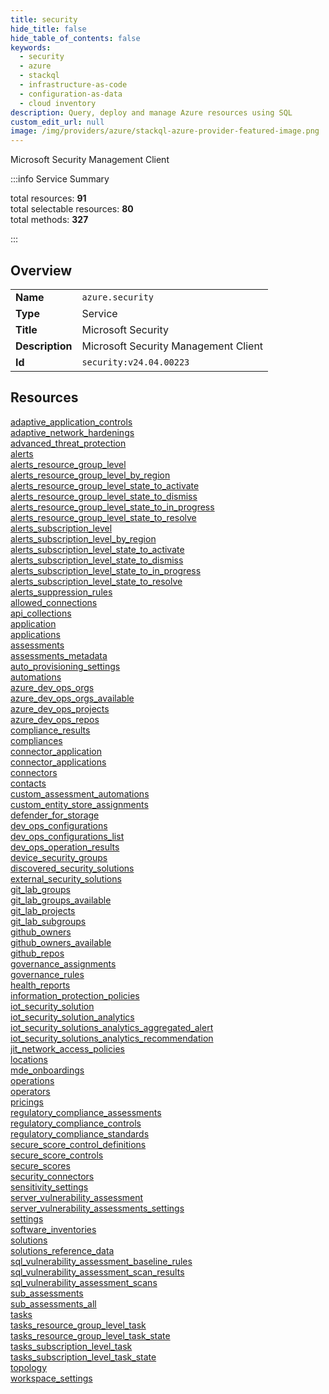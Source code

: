 ```yaml
---
title: security
hide_title: false
hide_table_of_contents: false
keywords:
  - security
  - azure
  - stackql
  - infrastructure-as-code
  - configuration-as-data
  - cloud inventory
description: Query, deploy and manage Azure resources using SQL
custom_edit_url: null
image: /img/providers/azure/stackql-azure-provider-featured-image.png
---
```


Microsoft Security Management Client  
    
:::info Service Summary

<div class="row">
<div class="providerDocColumn">
<span>total resources:&nbsp;<b>91</b></span><br />
<span>total selectable resources:&nbsp;<b>80</b></span><br />
<span>total methods:&nbsp;<b>327</b></span><br />
</div>
</div>

:::

## Overview
<table><tbody>
<tr><td><b>Name</b></td><td><code>azure.security</code></td></tr>
<tr><td><b>Type</b></td><td>Service</td></tr>
<tr><td><b>Title</b></td><td>Microsoft Security</td></tr>
<tr><td><b>Description</b></td><td>Microsoft Security Management Client</td></tr>
<tr><td><b>Id</b></td><td><code>security:v24.04.00223</code></td></tr>
</tbody></table>

## Resources
<div class="row">
<div class="providerDocColumn">
<a href="/providers/azure/security/adaptive_application_controls/">adaptive_application_controls</a><br />
<a href="/providers/azure/security/adaptive_network_hardenings/">adaptive_network_hardenings</a><br />
<a href="/providers/azure/security/advanced_threat_protection/">advanced_threat_protection</a><br />
<a href="/providers/azure/security/alerts/">alerts</a><br />
<a href="/providers/azure/security/alerts_resource_group_level/">alerts_resource_group_level</a><br />
<a href="/providers/azure/security/alerts_resource_group_level_by_region/">alerts_resource_group_level_by_region</a><br />
<a href="/providers/azure/security/alerts_resource_group_level_state_to_activate/">alerts_resource_group_level_state_to_activate</a><br />
<a href="/providers/azure/security/alerts_resource_group_level_state_to_dismiss/">alerts_resource_group_level_state_to_dismiss</a><br />
<a href="/providers/azure/security/alerts_resource_group_level_state_to_in_progress/">alerts_resource_group_level_state_to_in_progress</a><br />
<a href="/providers/azure/security/alerts_resource_group_level_state_to_resolve/">alerts_resource_group_level_state_to_resolve</a><br />
<a href="/providers/azure/security/alerts_subscription_level/">alerts_subscription_level</a><br />
<a href="/providers/azure/security/alerts_subscription_level_by_region/">alerts_subscription_level_by_region</a><br />
<a href="/providers/azure/security/alerts_subscription_level_state_to_activate/">alerts_subscription_level_state_to_activate</a><br />
<a href="/providers/azure/security/alerts_subscription_level_state_to_dismiss/">alerts_subscription_level_state_to_dismiss</a><br />
<a href="/providers/azure/security/alerts_subscription_level_state_to_in_progress/">alerts_subscription_level_state_to_in_progress</a><br />
<a href="/providers/azure/security/alerts_subscription_level_state_to_resolve/">alerts_subscription_level_state_to_resolve</a><br />
<a href="/providers/azure/security/alerts_suppression_rules/">alerts_suppression_rules</a><br />
<a href="/providers/azure/security/allowed_connections/">allowed_connections</a><br />
<a href="/providers/azure/security/api_collections/">api_collections</a><br />
<a href="/providers/azure/security/application/">application</a><br />
<a href="/providers/azure/security/applications/">applications</a><br />
<a href="/providers/azure/security/assessments/">assessments</a><br />
<a href="/providers/azure/security/assessments_metadata/">assessments_metadata</a><br />
<a href="/providers/azure/security/auto_provisioning_settings/">auto_provisioning_settings</a><br />
<a href="/providers/azure/security/automations/">automations</a><br />
<a href="/providers/azure/security/azure_dev_ops_orgs/">azure_dev_ops_orgs</a><br />
<a href="/providers/azure/security/azure_dev_ops_orgs_available/">azure_dev_ops_orgs_available</a><br />
<a href="/providers/azure/security/azure_dev_ops_projects/">azure_dev_ops_projects</a><br />
<a href="/providers/azure/security/azure_dev_ops_repos/">azure_dev_ops_repos</a><br />
<a href="/providers/azure/security/compliance_results/">compliance_results</a><br />
<a href="/providers/azure/security/compliances/">compliances</a><br />
<a href="/providers/azure/security/connector_application/">connector_application</a><br />
<a href="/providers/azure/security/connector_applications/">connector_applications</a><br />
<a href="/providers/azure/security/connectors/">connectors</a><br />
<a href="/providers/azure/security/contacts/">contacts</a><br />
<a href="/providers/azure/security/custom_assessment_automations/">custom_assessment_automations</a><br />
<a href="/providers/azure/security/custom_entity_store_assignments/">custom_entity_store_assignments</a><br />
<a href="/providers/azure/security/defender_for_storage/">defender_for_storage</a><br />
<a href="/providers/azure/security/dev_ops_configurations/">dev_ops_configurations</a><br />
<a href="/providers/azure/security/dev_ops_configurations_list/">dev_ops_configurations_list</a><br />
<a href="/providers/azure/security/dev_ops_operation_results/">dev_ops_operation_results</a><br />
<a href="/providers/azure/security/device_security_groups/">device_security_groups</a><br />
<a href="/providers/azure/security/discovered_security_solutions/">discovered_security_solutions</a><br />
<a href="/providers/azure/security/external_security_solutions/">external_security_solutions</a><br />
<a href="/providers/azure/security/git_lab_groups/">git_lab_groups</a><br />
<a href="/providers/azure/security/git_lab_groups_available/">git_lab_groups_available</a><br />
</div>
<div class="providerDocColumn">
<a href="/providers/azure/security/git_lab_projects/">git_lab_projects</a><br />
<a href="/providers/azure/security/git_lab_subgroups/">git_lab_subgroups</a><br />
<a href="/providers/azure/security/github_owners/">github_owners</a><br />
<a href="/providers/azure/security/github_owners_available/">github_owners_available</a><br />
<a href="/providers/azure/security/github_repos/">github_repos</a><br />
<a href="/providers/azure/security/governance_assignments/">governance_assignments</a><br />
<a href="/providers/azure/security/governance_rules/">governance_rules</a><br />
<a href="/providers/azure/security/health_reports/">health_reports</a><br />
<a href="/providers/azure/security/information_protection_policies/">information_protection_policies</a><br />
<a href="/providers/azure/security/iot_security_solution/">iot_security_solution</a><br />
<a href="/providers/azure/security/iot_security_solution_analytics/">iot_security_solution_analytics</a><br />
<a href="/providers/azure/security/iot_security_solutions_analytics_aggregated_alert/">iot_security_solutions_analytics_aggregated_alert</a><br />
<a href="/providers/azure/security/iot_security_solutions_analytics_recommendation/">iot_security_solutions_analytics_recommendation</a><br />
<a href="/providers/azure/security/jit_network_access_policies/">jit_network_access_policies</a><br />
<a href="/providers/azure/security/locations/">locations</a><br />
<a href="/providers/azure/security/mde_onboardings/">mde_onboardings</a><br />
<a href="/providers/azure/security/operations/">operations</a><br />
<a href="/providers/azure/security/operators/">operators</a><br />
<a href="/providers/azure/security/pricings/">pricings</a><br />
<a href="/providers/azure/security/regulatory_compliance_assessments/">regulatory_compliance_assessments</a><br />
<a href="/providers/azure/security/regulatory_compliance_controls/">regulatory_compliance_controls</a><br />
<a href="/providers/azure/security/regulatory_compliance_standards/">regulatory_compliance_standards</a><br />
<a href="/providers/azure/security/secure_score_control_definitions/">secure_score_control_definitions</a><br />
<a href="/providers/azure/security/secure_score_controls/">secure_score_controls</a><br />
<a href="/providers/azure/security/secure_scores/">secure_scores</a><br />
<a href="/providers/azure/security/security_connectors/">security_connectors</a><br />
<a href="/providers/azure/security/sensitivity_settings/">sensitivity_settings</a><br />
<a href="/providers/azure/security/server_vulnerability_assessment/">server_vulnerability_assessment</a><br />
<a href="/providers/azure/security/server_vulnerability_assessments_settings/">server_vulnerability_assessments_settings</a><br />
<a href="/providers/azure/security/settings/">settings</a><br />
<a href="/providers/azure/security/software_inventories/">software_inventories</a><br />
<a href="/providers/azure/security/solutions/">solutions</a><br />
<a href="/providers/azure/security/solutions_reference_data/">solutions_reference_data</a><br />
<a href="/providers/azure/security/sql_vulnerability_assessment_baseline_rules/">sql_vulnerability_assessment_baseline_rules</a><br />
<a href="/providers/azure/security/sql_vulnerability_assessment_scan_results/">sql_vulnerability_assessment_scan_results</a><br />
<a href="/providers/azure/security/sql_vulnerability_assessment_scans/">sql_vulnerability_assessment_scans</a><br />
<a href="/providers/azure/security/sub_assessments/">sub_assessments</a><br />
<a href="/providers/azure/security/sub_assessments_all/">sub_assessments_all</a><br />
<a href="/providers/azure/security/tasks/">tasks</a><br />
<a href="/providers/azure/security/tasks_resource_group_level_task/">tasks_resource_group_level_task</a><br />
<a href="/providers/azure/security/tasks_resource_group_level_task_state/">tasks_resource_group_level_task_state</a><br />
<a href="/providers/azure/security/tasks_subscription_level_task/">tasks_subscription_level_task</a><br />
<a href="/providers/azure/security/tasks_subscription_level_task_state/">tasks_subscription_level_task_state</a><br />
<a href="/providers/azure/security/topology/">topology</a><br />
<a href="/providers/azure/security/workspace_settings/">workspace_settings</a><br />
</div>
</div>
